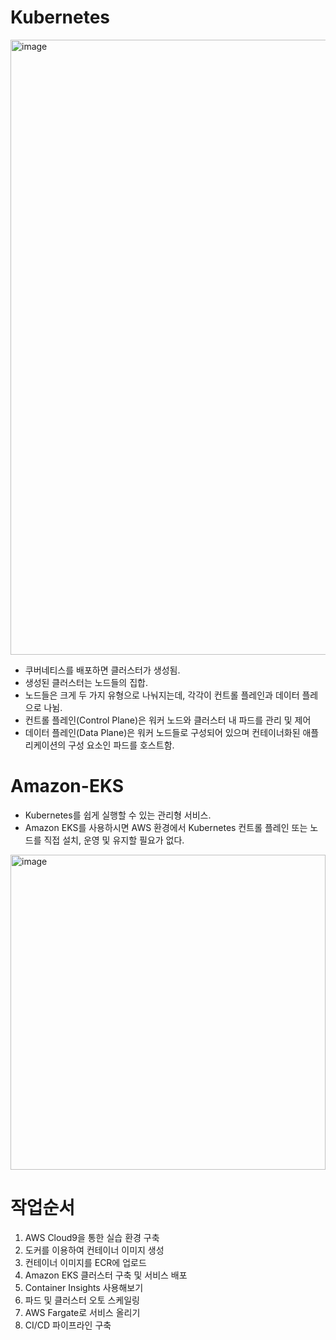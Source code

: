 # Kubernetes

<img width="984" alt="image" src="https://user-images.githubusercontent.com/15190903/171772520-ce3c67fe-bc58-44f8-89fa-ddf31b119e90.png">

- 쿠버네티스를 배포하면 클러스터가 생성됨.
- 생성된 클러스터는 노드들의 집합. 
- 노드들은 크게 두 가지 유형으로 나눠지는데, 각각이 컨트롤 플레인과 데이터 플레으로 나뉨.
- 컨트롤 플레인(Control Plane)은 워커 노드와 클러스터 내 파드를 관리 및 제어
- 데이터 플레인(Data Plane)은 워커 노드들로 구성되어 있으며 컨테이너화된 애플리케이션의 구성 요소인 파드를 호스트함.


# Amazon-EKS
- Kubernetes를 쉽게 실행할 수 있는 관리형 서비스.
- Amazon EKS를 사용하시면 AWS 환경에서 Kubernetes 컨트롤 플레인 또는 노드를 직접 설치, 운영 및 유지할 필요가 없다.

<img width="504" alt="image" src="https://user-images.githubusercontent.com/15190903/171772464-13f26752-0846-4ab6-a509-72e76f963497.png">


# 작업순서
1. AWS Cloud9을 통한 실습 환경 구축
2. 도커를 이용하여 컨테이너 이미지 생성
3. 컨테이너 이미지를 ECR에 업로드
4. Amazon EKS 클러스터 구축 및 서비스 배포
5. Container Insights 사용해보기
6. 파드 및 클러스터 오토 스케일링
7. AWS Fargate로 서비스 올리기
8. CI/CD 파이프라인 구축
